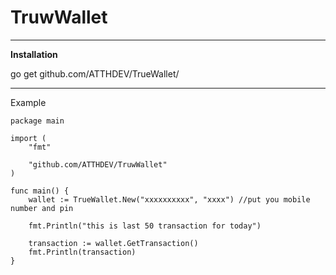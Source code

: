 # TruwWallet

---

**Installation**

go get github.com/ATTHDEV/TrueWallet/

---

Example
```
package main

import (
	"fmt"

	"github.com/ATTHDEV/TruwWallet"
)

func main() {
	wallet := TrueWallet.New("xxxxxxxxxx", "xxxx") //put you mobile number and pin

	fmt.Println("this is last 50 transaction for today")

	transaction := wallet.GetTransaction()
	fmt.Println(transaction)
}

```
